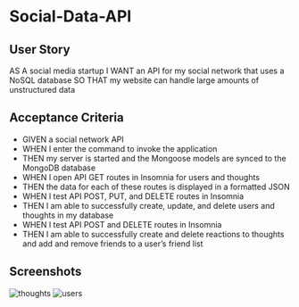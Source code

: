 # Social-Data-API

## User Story

AS A social media startup
I WANT an API for my social network that uses a NoSQL database
SO THAT my website can handle large amounts of unstructured data

## Acceptance Criteria

- GIVEN a social network API
- WHEN I enter the command to invoke the application
- THEN my server is started and the Mongoose models are synced to the MongoDB database
- WHEN I open API GET routes in Insomnia for users and thoughts
- THEN the data for each of these routes is displayed in a formatted JSON
- WHEN I test API POST, PUT, and DELETE routes in Insomnia
- THEN I am able to successfully create, update, and delete users and thoughts in my database
- WHEN I test API POST and DELETE routes in Insomnia
- THEN I am able to successfully create and delete reactions to thoughts and add and remove friends to a user’s friend list

## Screenshots
![thoughts](https://user-images.githubusercontent.com/103081923/200182599-9ecd23e2-a80a-40dd-9064-d0b28d7438b3.JPG)
![users](https://user-images.githubusercontent.com/103081923/200182600-782a3712-75a1-417f-b767-5fad372b7637.JPG)

